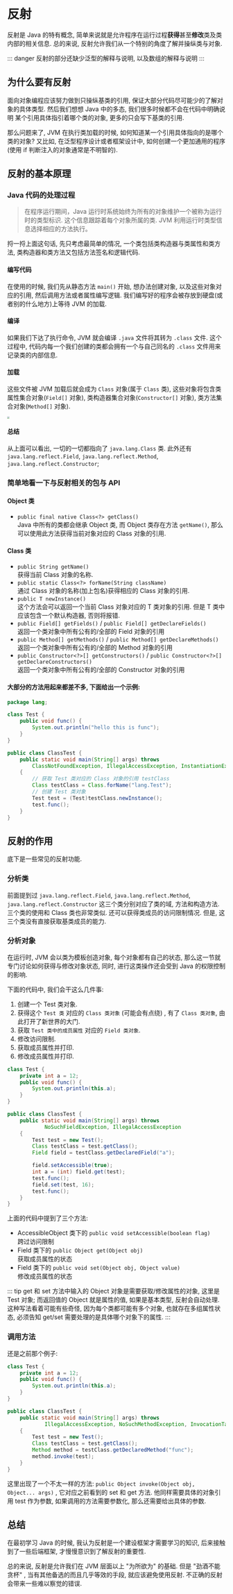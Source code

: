 # 反射

反射是 Java 的特有概念, 简单来说就是允许程序在运行过程**获得**甚至**修改**类及类内部的相关信息. 总的来说, 反射允许我们从一个特别的角度了解并操纵类与对象. 

::: danger
反射的部分还缺少泛型的解释与说明, 以及数组的解释与说明
:::

## 为什么要有反射



面向对象编程应该努力做到只操纵基类的引用, 保证大部分代码尽可能少的了解对象的具体类型. 然后我们想想 Java 中的多态, 我们很多时候都不会在代码中明确说明 某个引用具体指引着哪个类的对象, 更多的只会写下基类的引用. 

那么问题来了, JVM 在执行类加载的时候, 如何知道某一个引用具体指向的是哪个类的对象? 又比如, 在泛型程序设计或者框架设计中, 如何创建一个更加通用的程序(使用 if 判断注入的对象通常是不明智的). 

## 反射的基本原理

### Java 代码的处理过程

> 在程序运行期间，Java 运行时系统始终为所有的对象维护一个被称为运行时的类型标识. 这个信息跟踪着每个对象所属的类. JVM 利用运行时类型信息选择相应的方法执行。

捋一捋上面这句话, 先只考虑最简单的情况, 一个类包括类构造器与类属性和类方法, 类构造器和类方法又包括方法签名和逻辑代码. 

#### 编写代码  
在使用的时候, 我们先从静态方法 `main()` 开始, 想办法创建对象, 以及这些对象对应的引用, 然后调用方法或者属性编写逻辑. 我们编写好的程序会被存放到硬盘(或者别的什么地方)上等待 JVM 的加载.

#### 编译
如果我们下达了执行命令, JVM 就会编译 `.java` 文件将其转为 `.class` 文件. 这个过程中, 代码内每一个我们创建的类都会拥有一个与自己同名的 `.class` 文件用来记录类的内部信息.

#### 加载
这些文件被 JVM 加载后就会成为 `Class` 对象(属于 `Class` 类), 这些对象将包含类属性集合对象(`Field[]` 对象), 类构造器集合对象(`Constructor[]` 对象), 类方法集合对象(`Method[]` 对象). 

<img src="/note/img/2019-12-09-16-34-53.png" style="zoom:30%; display: block; margin: 0 auto;" />

#### 总结
从上面可以看出, 一切的一切都指向了 `java.lang.Class` 类. 此外还有 `java.lang.reflect.Field`, `java.lang.reflect.Method`, `java.lang.reflect.Constructor`; 

### 简单地看一下与反射相关的包与 API

#### Object 类
- `public final native Class<?> getClass()`   
    Java 中所有的类都会继承 Object 类, 而 Object 类存在方法 `getName()`, 那么可以使用此方法获得当前对象对应的 Class 对象的引用. 

#### Class 类
- `public String getName()`    
    获得当前 Class 对象的名称. 
- `public static Class<?> forName(String className)`   
    通过 Class 对象的名称(加上包名)获得相应的 Class 对象的引用. 
- `public T newInstance()`  
    这个方法会可以返回一个当前 Class 对象对应的 T 类对象的引用. 但是 T 类中应该包含一个默认构造器, 否则将报错. 
- `public Field[] getFields()` / `public Field[] getDeclareFields()`  
    返回一个类对象中所有公有的/全部的 Field 对象的引用
- `public Method[] getMethods()` / `public Method[] getDeclareMethods()`  
    返回一个类对象中所有公有的/全部的 Method 对象的引用
- `public Constructor<?>[] getConstructors()` / `public Constructor<?>[] getDeclareConstructors()`  
    返回一个类对象中所有公有的/全部的 Constructor 对象的引用

#### 大部分的方法用起来都差不多, 下面给出一个示例: 

``` Java
package lang;

class Test {
    public void func() {
        System.out.println("hello this is func");
    }
}

public class ClassTest {
    public static void main(String[] args) throws 
        ClassNotFoundException, IllegalAccessException, InstantiationException 
    {
        // 获取 Test 类对应的 Class 对象的引用 testClass
        Class testClass = Class.forName("lang.Test");
        // 创建 Test 类对象
        Test test = (Test)testClass.newInstance();
        test.func();
    }
}
```

## 反射的作用

底下是一些常见的反射功能.

### 分析类

前面提到过 `java.lang.reflect.Field`, `java.lang.reflect.Method`, `java.lang.reflect.Constructor` 这三个类分别对应了类的域, 方法和构造方法. 三个类的使用和 Class 类也非常类似. 还可以获得类成员的访问限制情况. 但是, 这三个类没有直接获取基类成员的能力. 

### 分析对象

在运行时, JVM 会以类为模板创造对象, 每个对象都有自己的状态, 那么这一节就专门讨论如何获得与修改对象状态, 同时, 进行这类操作还会受到 Java 的权限控制的影响. 

下面的代码中, 我们会干这么几件事: 
1. 创建一个 Test 类对象.
1. 获得这个 `Test 类` 对应的 `Class 类对象` (可能会有点绕) , 有了 `Class 类对象`, 由此打开了新世界的大门. 
1. 获取 `Test 类中的成员属性` 对应的 `Field 类对象`.
1. 修改访问限制.
1. 获取成员属性并打印.
1. 修改成员属性并打印. 

``` Java
class Test {
    private int a = 12;
    public void func() {
        System.out.println(this.a);
    }
}

public class ClassTest {
    public static void main(String[] args) throws
            NoSuchFieldException, IllegalAccessException 
    {
        Test test = new Test();
        Class testClass = test.getClass();
        Field field = testClass.getDeclaredField("a");

        field.setAccessible(true);
        int a = (int) field.get(test);
        test.func();
        field.set(test, 16);
        test.func();
    }
}
```

上面的代码中提到了三个方法: 
- AccessibleObject 类下的 `public void setAccessible(boolean flag) `   
    跨过访问限制
- Field 类下的 `public Object get(Object obj)`   
    获取成员属性的状态  
- Field 类下的 `public void set(Object obj, Object value)`   
    修改成员属性的状态   

::: tip
get 和 set 方法中输入的 Object 对象是需要获取/修改属性的对象, 这里是 Test 对象; 而返回值的 Object 就是属性的值, 如果是基本类型, 反射会自动处理. 这种写法看着可能有些奇怪, 因为每个类都可能有多个对象, 也就存在多组属性状态, 必须告知 get/set 需要处理的是具体哪个对象下的属性. 
:::


### 调用方法
还是之前那个例子: 
``` Java
class Test {
    private int a = 12;
    public void func() {
        System.out.println(this.a);
    }
}

public class ClassTest {
    public static void main(String[] args) throws
            IllegalAccessException, NoSuchMethodException, InvocationTargetException 
    {
        Test test = new Test();
        Class testClass = test.getClass();
        Method method = testClass.getDeclaredMethod("func");
        method.invoke(test);
    }
}
```
这里出现了一个不太一样的方法: `public Object invoke(Object obj, Object... args)` , 它对应之前看到的 set 和 get 方法. 他同样需要具体的对象引用 test 作为参数, 如果调用的方法需要参数化, 那么还需要给出具体的参数. 

## 总结

在最初学习 Java 的时候, 我认为反射是一个建设框架才需要学习的知识, 后来接触到了一些后端框架, 才慢慢意识到了解反射的重要性. 

总的来说, 反射是允许我们在 JVM 层面以上 "为所欲为" 的基础. 但是 "劲酒不能贪杯" , 当有其他备选的而且几乎等效的手段, 就应该避免使用反射. 不正确的反射会带来一些难以察觉的错误. 
